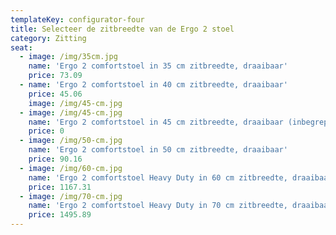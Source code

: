 ```yaml
---
templateKey: configurator-four
title: Selecteer de zitbreedte van de Ergo 2 stoel
category: Zitting
seat:
  - image: /img/35cm.jpg
    name: 'Ergo 2 comfortstoel in 35 cm zitbreedte, draaibaar'
    price: 73.09
  - name: 'Ergo 2 comfortstoel in 40 cm zitbreedte, draaibaar'
    price: 45.06
    image: /img/45-cm.jpg
  - image: /img/45-cm.jpg
    name: 'Ergo 2 comfortstoel in 45 cm zitbreedte, draaibaar (inbegrepen)'
    price: 0
  - image: /img/50-cm.jpg
    name: 'Ergo 2 comfortstoel in 50 cm zitbreedte, draaibaar'
    price: 90.16
  - image: /img/60-cm.jpg
    name: 'Ergo 2 comfortstoel Heavy Duty in 60 cm zitbreedte, draaibaar'
    price: 1167.31
  - image: /img/70-cm.jpg
    name: 'Ergo 2 comfortstoel Heavy Duty in 70 cm zitbreedte, draaibaar'
    price: 1495.89
---
```



